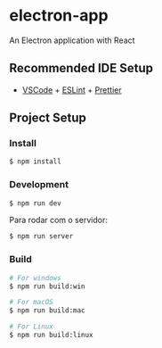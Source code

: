 # electron-app

An Electron application with React

## Recommended IDE Setup

- [VSCode](https://code.visualstudio.com/) + [ESLint](https://marketplace.visualstudio.com/items?itemName=dbaeumer.vscode-eslint) + [Prettier](https://marketplace.visualstudio.com/items?itemName=esbenp.prettier-vscode)

## Project Setup

### Install

```bash
$ npm install
```

### Development

```bash
$ npm run dev
```

Para rodar com o servidor:

```bash
$ npm run server
```
### Build

```bash
# For windows
$ npm run build:win

# For macOS
$ npm run build:mac

# For Linux
$ npm run build:linux
```
